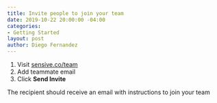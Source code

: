 ```yaml
---
title: Invite people to join your team
date: 2019-10-22 20:00:00 -04:00
categories:
- Getting Started
layout: post
author: Diego Fernandez
---
```


1. Visit [sensive.co/team](https://app.sensive.co/team)
2. Add teammate email
3. Click **Send Invite**

The recipient should receive an email with instructions to join your team
